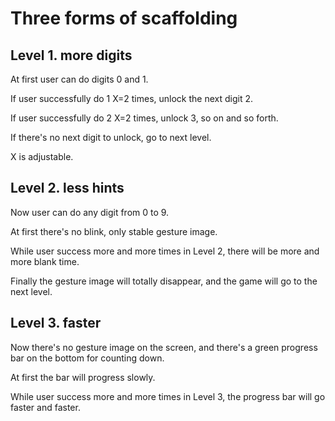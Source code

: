 # Three forms of scaffolding

## Level 1. more digits

At first user can do digits 0 and 1.

If user successfully do 1 X=2 times, unlock the next digit 2.

If user successfully do 2 X=2 times, unlock 3, so on and so forth.

If there's no next digit to unlock, go to next level.

X is adjustable.

## Level 2. less hints

Now user can do any digit from 0 to 9.

At first there's no blink, only stable gesture image.

While user success more and more times in Level 2, there will be more and more blank time.

Finally the gesture image will totally disappear, and the game will go to the next level.

## Level 3. faster

Now there's no gesture image on the screen, and there's a green progress bar on the bottom for counting down.

At first the bar will progress slowly.

While user success more and more times in Level 3, the progress bar will go faster and faster.
